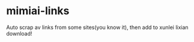 mimiai-links
============
Auto scrap av links from some sites(you know it), then add to xunlei lixian download!
